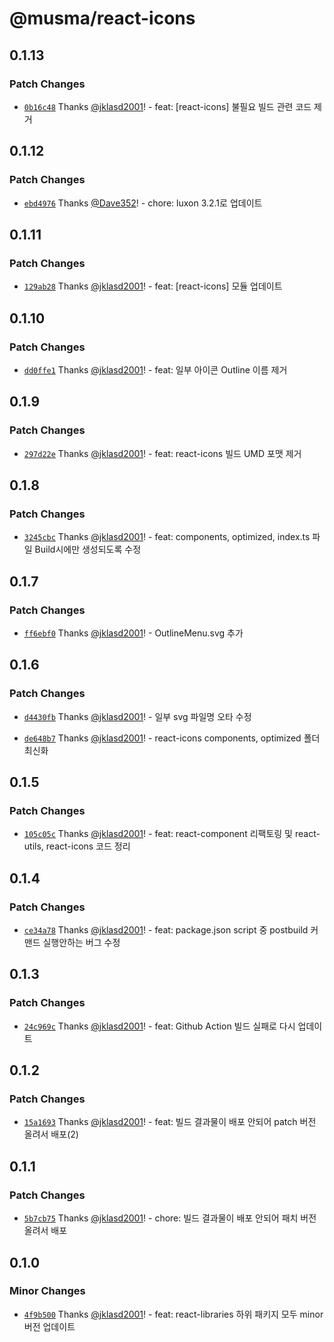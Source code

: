 # @musma/react-icons

## 0.1.13

### Patch Changes

- [`0b16c48`](https://github.com/Musma/react-libraries/commit/0b16c48c4afaebe5b769d129f95ab95558f73ef5) Thanks [@jklasd2001](https://github.com/jklasd2001)! - feat: [react-icons] 불필요 빌드 관련 코드 제거

## 0.1.12

### Patch Changes

- [`ebd4976`](https://github.com/Musma/react-libraries/commit/ebd4976a59245d11adc08e55e6f5deb1c2d85df0) Thanks [@Dave352](https://github.com/Dave352)! - chore: luxon 3.2.1로 업데이트

## 0.1.11

### Patch Changes

- [`129ab28`](https://github.com/Musma/react-libraries/commit/129ab28a0c3df5e5f222ea4f7984df11a862bca6) Thanks [@jklasd2001](https://github.com/jklasd2001)! - feat: [react-icons] 모듈 업데이트

## 0.1.10

### Patch Changes

- [`dd0ffe1`](https://github.com/Musma/react-libraries/commit/dd0ffe1f9866f0878af538c7e7cbe75c150b2da9) Thanks [@jklasd2001](https://github.com/jklasd2001)! - feat: 일부 아이콘 Outline 이름 제거

## 0.1.9

### Patch Changes

- [`297d22e`](https://github.com/Musma/react-libraries/commit/297d22e651c79ea60efad9ee68dcad068fe4bb17) Thanks [@jklasd2001](https://github.com/jklasd2001)! - feat: react-icons 빌드 UMD 포맷 제거

## 0.1.8

### Patch Changes

- [`3245cbc`](https://github.com/Musma/react-libraries/commit/3245cbc3984af0d5cf7f0bb9d332bfa4b53ba8e7) Thanks [@jklasd2001](https://github.com/jklasd2001)! - feat: components, optimized, index.ts 파일 Build시에만 생성되도록 수정

## 0.1.7

### Patch Changes

- [`ff6ebf0`](https://github.com/Musma/react-libraries/commit/ff6ebf0224db88b55e35bb83e5a14ba5d4d3d758) Thanks [@jklasd2001](https://github.com/jklasd2001)! - OutlineMenu.svg 추가

## 0.1.6

### Patch Changes

- [`d4430fb`](https://github.com/Musma/react-libraries/commit/d4430fba2712acb0f696c3d33e82a770227a0eac) Thanks [@jklasd2001](https://github.com/jklasd2001)! - 일부 svg 파일명 오타 수정

- [`de648b7`](https://github.com/Musma/react-libraries/commit/de648b79e4247fe86ec2fe03e6721d40c07ad6fe) Thanks [@jklasd2001](https://github.com/jklasd2001)! - react-icons components, optimized 폴더 최신화

## 0.1.5

### Patch Changes

- [`105c05c`](https://github.com/Musma/react-libraries/commit/105c05c3e87c255a7ea69d6565f0c978df02240f) Thanks [@jklasd2001](https://github.com/jklasd2001)! - feat: react-component 리팩토링 및 react-utils, react-icons 코드 정리

## 0.1.4

### Patch Changes

- [`ce34a78`](https://github.com/Musma/react-libraries/commit/ce34a78a11a4f8b93035f743e0f5b6df3a04f0fe) Thanks [@jklasd2001](https://github.com/jklasd2001)! - feat: package.json script 중 postbuild 커맨드 실행안하는 버그 수정

## 0.1.3

### Patch Changes

- [`24c969c`](https://github.com/Musma/react-libraries/commit/24c969cd660d83cc4c62e511f93cbc90723e9de7) Thanks [@jklasd2001](https://github.com/jklasd2001)! - feat: Github Action 빌드 실패로 다시 업데이트

## 0.1.2

### Patch Changes

- [`15a1693`](https://github.com/Musma/react-libraries/commit/15a169352ba53a50a5516f2d85b9d01d855db640) Thanks [@jklasd2001](https://github.com/jklasd2001)! - feat: 빌드 결과물이 배포 안되어 patch 버전 올려서 배포(2)

## 0.1.1

### Patch Changes

- [`5b7cb75`](https://github.com/Musma/react-libraries/commit/5b7cb75c6573f1423f3286b7aa37b0c0fff28ff0) Thanks [@jklasd2001](https://github.com/jklasd2001)! - chore: 빌드 결과물이 배포 안되어 패치 버전 올려서 배포

## 0.1.0

### Minor Changes

- [`4f9b500`](https://github.com/Musma/react-libraries/commit/4f9b50045ee1a77e1ce72bd3f34906e2c7c52776) Thanks [@jklasd2001](https://github.com/jklasd2001)! - feat: react-libraries 하위 패키지 모두 minor 버전 업데이트
